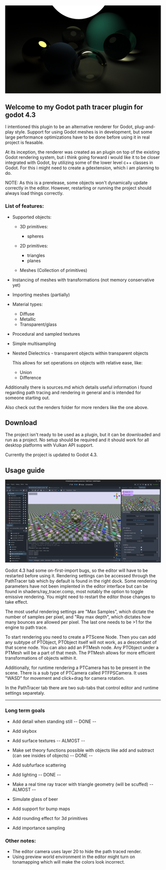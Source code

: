![Dark scene showcase](renders/dim%20scene%20showcase.png "A scene showcase nested dielectrics as well as emissive rendering.")

## Welcome to my Godot path tracer plugin for godot 4.3

I intentioned this plugin to be an alternative renderer for Godot, plug-and-play style. Support for using Godot meshes is in development, but some large performance optimizations have to be done before using it in real project is feasable.

At its inception, the renderer was created as an plugin on top of the existing Godot rendering system, but i think going forward i would like it to be closer integrated with Godot, by utilizing some of the lower level c++ classes in Godot. For this i might need to create a gdextension, which i am planning to do.

NOTE: As this is a prerelease, some objects won't dynamically update correctly in the editor. However, restarting or running the project should always load things correctly.

### List of features:
  - Supported objects:
      - 3D primitives:
          - spheres

      - 2D primitives:
          - triangles
          - planes

      - Meshes (Collection of primitives)

  - Instancing of meshes with transformations (not memory conservative yet)

  - Importing meshes (partially)

  - Material types:
      - Diffuse
      - Metallic
      - Transparent/glass

  - Procedural and sampled textures

  - Simple multisampling

  - Nested Dielectrics - transparent objects within transparent objects

    This allows for set operations on objects with relative ease, like:
      - Union
      - Difference

Additionally there is sources.md which details useful information i found regarding path tracing and rendering in general and is intended for someone starting out.

Also check out the renders folder for more renders like the one above.

## Download
The project isn't ready to be used as a plugin, but it can be downloaded and run as a project. No setup should be required and it should work for all desktop platforms with Vulkan API support.

Currently the project is updated to Godot 4.3.


## Usage guide

![Editor](renders/editor%20showcase.png)

Godot 4.3 had some on-first-import bugs, so the editor will have to be restarted before using it.
Rendering settings can be accessed through the PathTracer tab which by default is found in the right dock.
Some rendering parameters have not been implented in the editor interface but can be found in shaders/ray_tracer.comp, most notably the option to toggle emissive rendering. You might need to restart the editor those changes to take effect.

The most useful rendering settings are "Max Samples", which dictate the number of samples per pixel, and "Ray max depth", which dictates how many bounces are allowed per pixel. The last one needs to be >1 for the engine to path trace.

To start rendering you need to create a PTScene Node. Then you can add any subtype of PTObject, PTObject itself will not work, as a descendant of that scene node. You can also add an PTMesh node. Any PTObject under a PTMesh will be a part of that mesh. The PTMesh allows for more efficient transformations of objects within it.

Additionally, for runtime rendering a PTCamera has to be present in the scene. There is a sub type of PTCamera called PTFPSCamera. It uses "WASD" for movement and click+drag for camera rotation.

In the PathTracer tab there are two sub-tabs that control editor and runtime settings separetaly.

-------------------

### Long term goals

  - Add detail when standing still -- DONE --

  - Add skybox

  - Add surface textures -- ALMOST --

  - Make set theory functions possible with objects like add and subtract
      (can see insides of objects) -- DONE --

  - Add subfurface scattering

  - Add lighting -- DONE --

  - Make a real time ray tracer with triangle geometry (will be scuffed) -- ALMOST --

  - Simulate glass of beer

  - Add support for bump maps

  - Add rounding effect for 3d primitives

  - Add importance sampling


### Other notes:
  - The editor camera uses layer 20 to hide the path traced render.
  - Using preview world environment in the editor might turn on tonamapping which will make the colors look incorrect.
